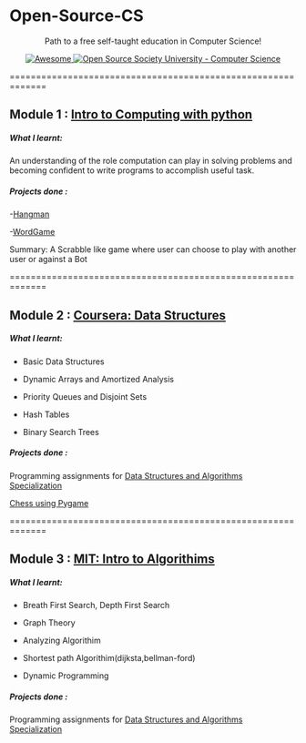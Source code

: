 # Open-Source-CS
<p align="center">
  Path to a free self-taught education in Computer Science!
</p>
<p align="center">
  <a href="https://github.com/sindresorhus/awesome">
    <img alt="Awesome" src="https://cdn.rawgit.com/sindresorhus/awesome/d7305f38d29fed78fa85652e3a63e154dd8e8829/media/badge.svg">
  </a>
  <a href="https://github.com/ossu/computer-science">
	<img alt="Open Source Society University - Computer Science" src="https://img.shields.io/badge/OSSU-computer--science-blue.svg">
  </a>
	
=============================================================

## Module 1 : [Intro to Computing with python](https://ocw.mit.edu/courses/electrical-engineering-and-computer-science/6-0001-introduction-to-computer-science-and-programming-in-python-fall-2016/)

##### What I learnt:
An understanding of the role computation can play in solving problems and becoming confident to write programs to accomplish useful task.

##### Projects done :
-[Hangman](https://github.com/ExtremelySunnyYK/hangman-python)

-[WordGame](https://github.com/ExtremelySunnyYK/Open-Source-CS/tree/master/Module%201%20Project/WordGame)

Summary: A Scrabble like game where user can choose to play with another user or against a Bot

=============================================================
## Module 2 : [Coursera: Data Structures](https://www.coursera.org/learn/data-structures/home/welcome)



##### What I learnt:
- Basic Data Structures

- Dynamic Arrays and Amortized Analysis

- Priority Queues and Disjoint Sets

- Hash Tables

- Binary Search Trees

##### Projects done :
Programming assignments for [Data Structures and Algorithms Specialization](https://www.coursera.org/specializations/data-structures-algorithms)

[Chess using Pygame](https://github.com/ExtremelySunnyYK/Chess)

=============================================================
## Module 3 : [MIT: Intro to Algorithims](https://ocw.mit.edu/courses/electrical-engineering-and-computer-science/6-006-introduction-to-algorithms-fall-2011/index.htm)



##### What I learnt:
- Breath First Search, Depth First Search

- Graph Theory

- Analyzing Algorithim

- Shortest path Algorithim(dijksta,bellman-ford)

- Dynamic Programming

##### Projects done :
Programming assignments for [Data Structures and Algorithms Specialization](https://www.coursera.org/specializations/data-structures-algorithms)


